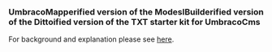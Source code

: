 ### UmbracoMapperified version of the ModeslBuilderified version of the Dittoified version of the TXT starter kit for UmbracoCms

For background and explanation please see [here](https://medium.com/@ThisisZone/umbraco-mapper-redux-and-reviewed-6e32323863f0).
